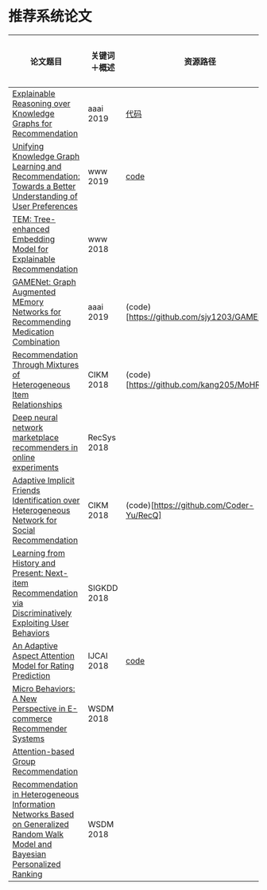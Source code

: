 # 推荐系统论文

|    论文题目    |   关键词＋概述   | 资源路径 | 说明（创新点） |
| ----------- | ------------------- | ----- | -------|
|[Explainable Reasoning over Knowledge Graphs for Recommendation](https://arxiv.org/pdf/1811.04540)|aaai 2019|[代码](https://github.com/eBay/KPRN)||
|[Unifying Knowledge Graph Learning and Recommendation: Towards a Better Understanding of User Preferences](https://arxiv.org/pdf/1902.06236)|www 2019|[code](https://github.com/TaoMiner/joint-kg-recommender)||
|[TEM: Tree-enhanced Embedding Model for Explainable Recommendation](https://www.comp.nus.edu.sg/~xiangnan/papers/www18-tem.pdf)|www 2018|||
|[GAMENet: Graph Augmented MEmory Networks for Recommending Medication Combination](https://arxiv.org/pdf/1809.01852)|aaai 2019|(code)[https://github.com/sjy1203/GAMENet]||
|[Recommendation Through Mixtures of Heterogeneous Item Relationships](https://arxiv.org/pdf/1808.10031.pdf)|CIKM 2018|(code)[https://github.com/kang205/MoHR]||
|[Deep neural network marketplace recommenders in online experiments](https://arxiv.org/pdf/1809.02130)|RecSys 2018|||
|[Adaptive Implicit Friends Identification over Heterogeneous Network for Social Recommendation](http://www.public.asu.edu/~jundongl/paper/CIKM18_IFBPR.pdf)|CIKM 2018|(code)[https://github.com/Coder-Yu/RecQ]||
|[Learning from History and Present: Next-item Recommendation via Discriminatively Exploiting User Behaviors](https://arxiv.org/pdf/1808.01075)|SIGKDD 2018|||
|[An Adaptive Aspect Attention Model for Rating Prediction](https://www.comp.nus.edu.sg/~xiangnan/papers/ijcai18-A3NCF.pdf)|IJCAI 2018|[code](https://github.com/hustlingchen/A3NCF)||
|[Micro Behaviors: A New Perspective in E-commerce Recommender Systems](http://184pc128.csie.ntnu.edu.tw/presentation/18-03-13/Micro%20Behaviors%20A%20New%20Perspective%20in%20Ecommerce%20Recommender%20Systems.pdf)|WSDM 2018|||
|[Attention-based Group Recommendation](https://arxiv.org/pdf/1804.04327)||||
|[Recommendation in Heterogeneous Information Networks Based on Generalized Random Walk Model and Bayesian Personalized Ranking](http://shichuan.org/hin/topic/Ranking/2018.WSDM%202018%20Recommendation%20in%20Heterogeneous%20Information%20Networks%20Based%20on%20Generalized%20Random%20Walk%20Model%20and%20Bayesian%20Personalized%20Ranking.pdf)|WSDM 2018|||

